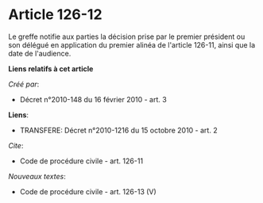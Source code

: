 # Article 126-12

Le greffe notifie aux parties la décision prise par le premier président ou son délégué en application du premier alinéa de
l'article 126-11, ainsi que la date de l'audience.

**Liens relatifs à cet article**

_Créé par_:

  - Décret n°2010-148 du 16 février 2010 - art. 3

**Liens**:

  - TRANSFERE: Décret n°2010-1216 du 15 octobre 2010 - art. 2

_Cite_:

  - Code de procédure civile - art. 126-11

_Nouveaux textes_:

  - Code de procédure civile - art. 126-13 (V)
